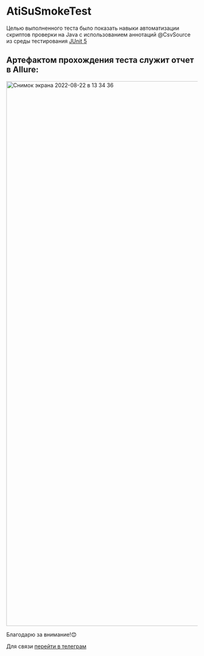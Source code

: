 # AtiSuSmokeTest

Целью выполненного теста было показать навыки автоматизации скриптов проверки на Java с использованием аннотаций @CsvSource из среды тестирования [JUnit 5](https://junit.org/junit5/docs/5.2.0/user-guide/index.pdf)



## Артефактом прохождения теста служит отчет в Allure:


<img width="1431" alt="Снимок экрана 2022-08-22 в 13 34 36" src="https://user-images.githubusercontent.com/102670016/185902845-e0879f68-2228-4e37-97ad-5bbc891e8905.png">


Благодарю за внимание!:blush:

Для связи [перейти в телеграм](https://t.me/Vikaegewika)
